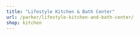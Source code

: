```yaml
---
title: "Lifestyle Kitchen & Bath Center"
url: /parker/lifestyle-kitchen-and-bath-center/
shop: kitchen
---
```

